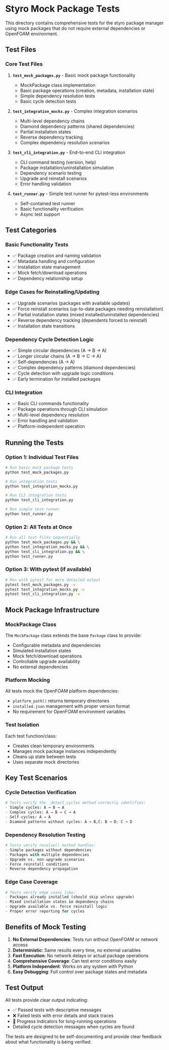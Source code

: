 # Styro Mock Package Tests

This directory contains comprehensive tests for the styro package manager using mock packages that do not require external dependencies or OpenFOAM environment.

## Test Files

### Core Test Files

1. **`test_mock_packages.py`** - Basic mock package functionality
   - MockPackage class implementation
   - Basic package operations (creation, metadata, installation state)
   - Simple dependency resolution tests
   - Basic cycle detection tests

2. **`test_integration_mocks.py`** - Complex integration scenarios
   - Multi-level dependency chains
   - Diamond dependency patterns (shared dependencies)
   - Partial installation states
   - Reverse dependency tracking
   - Complex dependency resolution scenarios

3. **`test_cli_integration.py`** - End-to-end CLI integration
   - CLI command testing (version, help)
   - Package installation/uninstallation simulation
   - Dependency scenario testing
   - Upgrade and reinstall scenarios
   - Error handling validation

4. **`test_runner.py`** - Simple test runner for pytest-less environments
   - Self-contained test runner
   - Basic functionality verification
   - Async test support

## Test Categories

### Basic Functionality Tests
- ✅ Package creation and naming validation
- ✅ Metadata handling and configuration
- ✅ Installation state management
- ✅ Mock fetch/download operations
- ✅ Dependency relationship setup

### Edge Cases for Reinstalling/Updating
- ✅ Upgrade scenarios (packages with available updates)
- ✅ Force reinstall scenarios (up-to-date packages needing reinstallation)
- ✅ Partial installation states (mixed installed/uninstalled dependencies)
- ✅ Reverse dependency tracking (dependents forced to reinstall)
- ✅ Installation state transitions

### Dependency Cycle Detection Logic
- ✅ Simple circular dependencies (A → B → A)
- ✅ Longer circular chains (A → B → C → A)
- ✅ Self-dependencies (A → A)
- ✅ Complex dependency patterns (diamond dependencies)
- ✅ Cycle detection with upgrade logic conditions
- ✅ Early termination for installed packages

### CLI Integration
- ✅ Basic CLI commands functionality
- ✅ Package operations through CLI simulation
- ✅ Multi-level dependency resolution
- ✅ Error handling and validation
- ✅ Platform-independent operation

## Running the Tests

### Option 1: Individual Test Files
```bash
# Run basic mock package tests
python test_mock_packages.py

# Run integration tests
python test_integration_mocks.py

# Run CLI integration tests
python test_cli_integration.py

# Run simple test runner
python test_runner.py
```

### Option 2: All Tests at Once
```bash
# Run all test files sequentially
python test_mock_packages.py && \
python test_integration_mocks.py && \
python test_cli_integration.py && \
python test_runner.py
```

### Option 3: With pytest (if available)
```bash
# Run with pytest for more detailed output
pytest test_mock_packages.py -v
pytest test_integration_mocks.py -v
pytest test_cli_integration.py -v
```

## Mock Package Infrastructure

### MockPackage Class
The `MockPackage` class extends the base `Package` class to provide:
- Configurable metadata and dependencies
- Simulated installation states
- Mock fetch/download operations
- Controllable upgrade availability
- No external dependencies

### Platform Mocking
All tests mock the OpenFOAM platform dependencies:
- `platform_path()` returns temporary directories
- `installed.json` management with proper version format
- No requirement for OpenFOAM environment variables

### Test Isolation
Each test function/class:
- Creates clean temporary environments
- Manages mock package instances independently
- Cleans up state between tests
- Uses separate mock directories

## Key Test Scenarios

### Cycle Detection Verification
```python
# Tests verify the _detect_cycles method correctly identifies:
- Simple cycles: A → B → A
- Complex cycles: A → B → C → A  
- Self-cycles: A → A
- Diamond patterns without cycles: A → B,C; B → D; C → D
```

### Dependency Resolution Testing
```python
# Tests verify resolve() method handles:
- Simple packages without dependencies
- Packages with multiple dependencies
- Upgrade vs. non-upgrade scenarios
- Force reinstall conditions
- Reverse dependency propagation
```

### Edge Case Coverage
```python
# Tests verify edge cases like:
- Packages already installed (should skip unless upgrade)
- Mixed installation states in dependency chains
- Upgrade available vs. force reinstall logic
- Proper error reporting for cycles
```

## Benefits of Mock Testing

1. **No External Dependencies**: Tests run without OpenFOAM or network access
2. **Deterministic**: Same results every time, no external variables
3. **Fast Execution**: No network delays or actual package operations
4. **Comprehensive Coverage**: Can test error conditions easily
5. **Platform Independent**: Works on any system with Python
6. **Easy Debugging**: Full control over package states and metadata

## Test Output

All tests provide clear output indicating:
- ✅ Passed tests with descriptive messages
- ❌ Failed tests with error details and stack traces
- 🔁 Progress indicators for long-running operations
- Detailed cycle detection messages when cycles are found

The tests are designed to be self-documenting and provide clear feedback about what functionality is being verified.